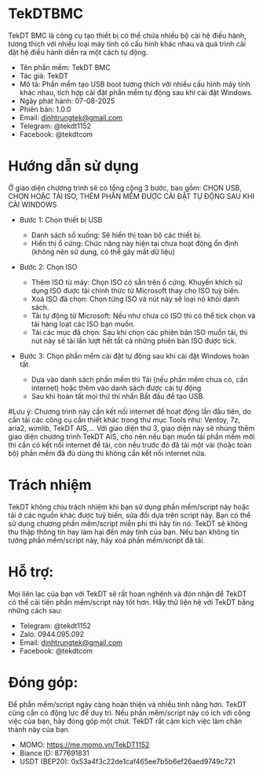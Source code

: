 # TekDTBMC
TekDT BMC là công cụ tạo thiết bị có thể chứa nhiều bộ cài hệ điều hành, tương thích với nhiều loại máy tính có cấu hình khác nhau và quá trình cài đặt hệ điều hành diễn ra một cách tự động.
- Tên phần mềm: TekDT BMC
- Tác giả: TekDT
- Mô tả: Phần mềm tạo USB boot tương thích với nhiều cấu hình máy tính khác nhau, tích hợp cài đặt phần mềm tự động sau khi cài đặt Windows.
- Ngày phát hành: 07-08-2025
- Phiên bản: 1.0.0
- Email: dinhtrungtek@gmail.com
- Telegram: @tekdt1152
- Facebook: @tekdtcom

# Hướng dẫn sử dụng
Ở giao diện chương trình sẽ có tổng cộng 3 bước, bao gồm: CHỌN USB, CHỌN HOẶC TẢI ISO, THÊM PHẦN MỀM ĐƯỢC CÀI ĐẶT TỰ ĐỘNG SAU KHI CÀI WINDOWS
- Bước 1: Chọn thiết bị USB
  + Danh sách sổ xuống: Sẽ hiển thị toàn bộ các thiết bị.
  + Hiển thị ổ cứng: Chức năng này hiện tại chưa hoạt động ổn định (không nên sử dụng, có thể gây mất dữ liệu)

- Bước 2: Chọn ISO
  + Thêm ISO từ máy: Chọn ISO có sẵn trên ổ cứng. Khuyến khích sử dụng ISO được tải chính thức từ Microsoft thay cho ISO tuỳ biến.
  + Xoá ISO đã chọn: Chọn từng ISO và nút này sẽ loại nó khỏi danh sách.
  + Tải tự động từ Microsoft: Nếu như chưa có ISO thì có thể tick chọn và tải hàng loạt các ISO bạn muốn.
  + Tải các mục đã chọn: Sau khi chọn các phiên bản ISO muốn tải, thì nút này sẽ tải lần lượt hết tất cả những phiên bản ISO được tick.

- Bước 3: Chọn phần mềm cài đặt tự động sau khi cài đặt Windows hoàn tất.
  + Dựa vào danh sách phần mềm thì Tải (nếu phần mềm chưa có, cần internet) hoặc thêm vào danh sách được cài tự động
  + Sau khi hoàn tất mọi thứ thì nhấn Bắt đầu để tạo USB.

#Lưu ý: Chương trình này cần kết nối internet để hoạt động lần đầu tiên, do cần tải các công cụ cần thiết khác trong thư mục Tools như: Ventoy, 7z, aria2, wimlib, TekDT AIS,... Với giao diện thứ 3, giao diện này sẽ nhúng thêm giao diện chương trình TekDT AIS, cho nên nếu bạn muốn tải phần mềm mới thì cần có kết nối internet để tải, còn nếu trước đó đã tải một vài (hoặc toàn bộ) phần mềm đã đủ dùng thì không cần kết nối internet nữa.

# Trách nhiệm
TekDT không chịu trách nhiệm khi bạn sử dụng phần mềm/script này hoặc tải ở các nguồn khác được tuỳ biến, sửa đổi dựa trên script này. Bạn có thể sử dụng chương phần mềm/script miễn phí thì hãy tin nó. TekDT sẽ không thu thập thông tin hay làm hại đến máy tính của bạn.
Nếu bạn không tin tưởng phần mềm/script này, hãy xoá phần mềm/script đã tải.

# Hỗ trợ:
Mọi liên lạc của bạn với TekDT sẽ rất hoan nghênh và đón nhận để TekDT có thể cải tiến phần mềm/script này tốt hơn. Hãy thử liên hệ với TekDT bằng những cách sau:
- Telegram: @tekdt1152
- Zalo: 0944.095.092
- Email: dinhtrungtek@gmail.com
- Facebook: @tekdtcom

# Đóng góp:
Để phần mềm/script ngày càng hoàn thiện và nhiều tính năng hơn. TekDT cũng cần có động lực để duy trì. Nếu phần mềm/script này có ích với công việc của bạn, hãy đóng góp một chút. TekDT rất cảm kích việc làm chân thành này của bạn.
- MOMO: https://me.momo.vn/TekDT1152
- Biance ID: 877691831
- USDT (BEP20): 0x53a4f3c22de1caf465ee7b5b6ef26aed9749c721
